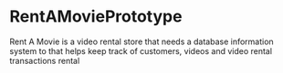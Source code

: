 # RentAMoviePrototype
Rent A Movie is a video rental store that needs a database information system to that helps keep track of customers, videos and video rental transactions rental

